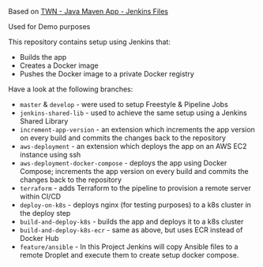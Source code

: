 Based on [TWN - Java Maven App - Jenkins Files](https://gitlab.com/twn-devops-bootcamp/latest/08-jenkins/java-maven-app)

Used for Demo purposes

This repository contains setup using Jenkins that:

- Builds the app
- Creates a Docker image
- Pushes the Docker image to a private Docker registry

Have a look at the following branches:

- `master` & `develop` - were used to setup Freestyle & Pipeline Jobs
- `jenkins-shared-lib` - used to achieve the same setup using a Jenkins Shared Library
- `increment-app-version` - an extension which increments the app version on every build and commits the changes back to the repository
- `aws-deployment` - an extension which deploys the app on an AWS EC2 instance using ssh
- `aws-deployment-docker-compose` - deploys the app using Docker Compose; increments the app version on every build and commits the changes back to the repository
- `terraform` - adds Terraform to the pipeline to provision a remote server within CI/CD
- `deploy-on-k8s` - deploys nginx (for testing purposes) to a k8s cluster in the deploy step
- `build-and-deploy-k8s` - builds the app and deploys it to a k8s cluster
- `build-and-deploy-k8s-ecr` - same as above, but uses ECR instead of Docker Hub
- `feature/ansible` - In this Project Jenkins will copy Ansible files to a remote Droplet and execute them to create setup docker compose.
